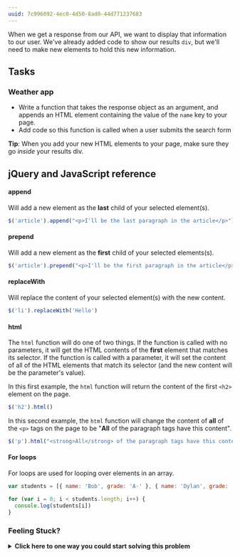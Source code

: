 ```yaml
---
uuid: 7c996092-4ec0-4d50-8ad0-44d771237683
---
```


When we get a response from our API, we want to display that information to our user. We've already added code to show our results `div`, but we'll need to make new elements to hold this new information.

## Tasks

### Weather app

- Write a function that takes the response object as an argument, and appends an HTML element containing the value of the `name` key to your page.
- Add code so this function is called when a user submits the search form

**Tip**: When you add your new HTML elements to your page, make sure they go _inside_ your results div.

## jQuery and JavaScript reference

#### append

Will add a new element as the **last** child of your selected element(s).

```javascript
$('article').append("<p>I'll be the last paragraph in the article</p>")
```

#### prepend

Will add a new element as the **first** child of your selected elements(s).

```javascript
$('article').prepend("<p>I'll be the first paragraph in the article</p>")
```

#### replaceWith

Will replace the content of your selected element(s) with the new content.

```javascript
$('li').replaceWith('Hello')
```

#### html

The `html` function will do one of two things. If the function is called with no parameters, it will get the HTML contents of the **first** element that matches its selector. If the function is called with a parameter, it will set the content of all of the HTML elements that match its selector (and the new content will be the parameter's value).

In this first example, the `html` function will return the content of the first `<h2>` element on the page.

```javascript
$('h2').html()
```

In this second example, the `html` function will change the content of **all** of the `<p>` tags on the page to be "**All** of the paragraph tags have this content".

```javascript
$('p').html("<strong>All</strong> of the paragraph tags have this content")
```

#### For loops

For loops are used for looping over elements in an array.

```javascript
var students = [{ name: 'Bob', grade: 'A-' }, { name: 'Dylan', grade: 'B+' }]

for (var i = 0; i < students.length; i++) {
  console.log(students[i])
}
```

### Feeling Stuck?

<details>
  <summary><strong>Click here to one way you could start solving this problem</strong></summary>
  It's important to note that when it comes to coding there are many ways to reach the same result, this is just one of them! Use the code below to add more elements to your results `<div>` 
  <img src="https://cl.ly/3b3u350S3D31/Image%202018-05-07%20at%2011.37.05%20AM.png">
  <img src="https://cl.ly/3M0p3q1E3C27/Image%202018-05-07%20at%2011.37.19%20AM.png">
</details>